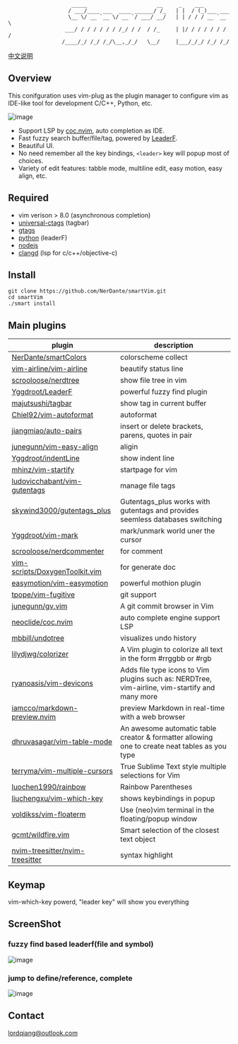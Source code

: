 
                        _____                      __     _    ___           
                       / ___/____ ___  ____ ______/ /_   | |  / (_)___ ___   
                       \__ \/ __ `__ \/ __ `/ ___/ __/   | | / / / __ `__ \  
                      ___/ / / / / / / /_/ / /  / /_     | |/ / / / / / / /  
                     /____/_/ /_/ /_/\__,_/_/   \__/     |___/_/_/ /_/ /_/   

[中文说明](https://github.com/NerDante/smartVim/blob/master/README_CN.md)
## Overview
This conifguration uses vim-plug as the plugin manager to configure vim as IDE-like tool for development C/C++, Python, etc.
    
![image](https://i.loli.net/2020/06/13/5Zcjdt8W6s13IUi.jpg)
- Support LSP by [coc.nvim](https://github.com/neoclide/coc.nvim), auto completion as IDE.
- Fast fuzzy search buffer/file/tag, powered by [LeaderF](https://github.com/Yggdroot/LeaderF).
- Beautiful UI.
- No need remember all the key bindings, `<leader>` key will popup most of choices.
- Variety of edit features: tabble mode, multiline edit, easy motion, easy align, etc.


## Required
- vim verison > 8.0 (asynchronous completion)
- [universal-ctags](https://github.com/universal-ctags/ctags) (tagbar)
- [gtags](https://www.gnu.org/software/global)
- [python](https://www.python.org) (leaderF)
- [nodejs](https://nodejs.org/en/)
- [clangd](https://clang.llvm.org/extra/clangd/Installation.html) (lsp for c/c++/objective-c)

## Install
```
git clone https://github.com/NerDante/smartVim.git
cd smartVim
./smart install
```
## Main plugins
 plugin                                                                                | description
 --------                                                                              | -------------
 [NerDante/smartColors](https://github.com/NerDante/smartColors)                       | colorscheme collect
 [vim-airline/vim-airline](https://github.com/vim-airline/vim-airline)                 | beautify status line
 [scrooloose/nerdtree](https://github.com/scrooloose/nerdtree)                         | show file tree in vim
 [Yggdroot/LeaderF](https://github.com/Yggdroot/LeaderF)                               | powerful fuzzy find plugin
 [majutsushi/tagbar](https://github.com/majutsushi/tagbar)                             | show tag in current buffer
 [Chiel92/vim-autoformat](https://github.com/Chiel92/vim-autoformat)                   | autoformat
 [jiangmiao/auto-pairs](https://github.com/jiangmiao/auto-pairs)                       | insert or delete brackets, parens, quotes in pair
 [junegunn/vim-easy-align](https://github.com/junegunn/vim-easy-align)                 | aligin
 [Yggdroot/indentLine](https://github.com/Yggdroot/indentLine)                         | show indent line
 [mhinz/vim-startify](https://github.com/mhinz/vim-startify)                           | startpage for vim
 [ludovicchabant/vim-gutentags](https://github.com/ludovicchabant/vim-gutentags)       | manage file tags
 [skywind3000/gutentags_plus](https://github.com/skywind3000/gutentags_plus)           | Gutentags_plus works with gutentags and provides seemless databases switching
 [Yggdroot/vim-mark](https://github.com/Yggdroot/vim-mark)                             | mark/unmark world uner the cursor
 [scrooloose/nerdcommenter](https://github.com/scrooloose/nerdcommenter)               | for comment
 [vim-scripts/DoxygenToolkit.vim](https://github.com/vim-scripts/DoxygenToolkit.vim)   | for generate doc
 [easymotion/vim-easymotion](https://github.com/easymotion/vim-easymotion)             | powerful mothion plugin
 [tpope/vim-fugitive](https://github.com/tpope/vim-fugitive)                           | git support
 [junegunn/gv.vim](https://github.com/junegunn/gv.vim)                                 | A git commit browser in Vim
 [neoclide/coc.nvim](https://github.com/neoclide/coc.nvim)                             | auto complete engine support LSP
 [mbbill/undotree](https://github.com/mbbill/undotree)                                 | visualizes undo history
 [lilydjwg/colorizer](https://github.com/lilydjwg/colorizer)                           | A Vim plugin to colorize all text in the form #rrggbb or #rgb
 [ryanoasis/vim-devicons](https://github.com/ryanoasis/vim-devicons)                   | Adds file type icons to Vim plugins such as: NERDTree, vim-airline, vim-startify and many more
 [iamcco/markdown-preview.nvim](https://github.com/iamcco/markdown-preview.vim)        | preview Markdown in real-time with a web browser
 [dhruvasagar/vim-table-mode](https://github.com/dhruvasagar/vim-table-mode)           | An awesome automatic table creator & formatter allowing one to create neat tables as you type
 [terryma/vim-multiple-cursors](https://github.com/terryma/vim-multiple-cursors)       | True Sublime Text style multiple selections for Vim
 [luochen1990/rainbow](https://github.com/luochen1990/rainbow)                         | Rainbow Parentheses
 [liuchengxu/vim-which-key](https://github.com/liuchengxu/vim-which-key)               | shows keybindings in popup
 [voldikss/vim-floaterm](https://github.com/voldikss/vim-floaterm)                     | Use (neo)vim terminal in the floating/popup window
 [gcmt/wildfire.vim](https://github.com/gcmt/wildfire.vim)                             | Smart selection of the closest text object
 [nvim-treesitter/nvim-treesitter](https://github.com/nvim-treesitter/nvim-treesitter) | syntax highlight

## Keymap
vim-which-key powerd, "leader key" will show you everything

## ScreenShot

### fuzzy find based leaderf(file and symbol)
![image](https://i.loli.net/2020/06/13/78qCRHvD6VlJzn3.gif)

### jump to define/reference, complete
![image](https://i.loli.net/2020/06/13/6vi3x1Q7u4etISB.gif)


## Contact
lordqiang@outlook.com
